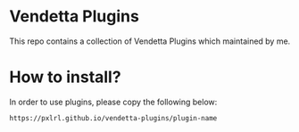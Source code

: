 

<!--# Vendetta Plugins Template
This repo contains a template for creating [Vendetta](https://github.com/vendetta-mod/Vendetta) plugins.

# How to install?
Paste a plugin URL into the Plugins page of Vendetta, following a basic format of:

https://`YOUR_GITHUB_USERNAME`.github.io/`REPO_NAME`/`PLUGIN_NAME`-->

# Vendetta Plugins
This repo contains a collection of Vendetta Plugins which maintained by me.

# How to install?
In order to use plugins, please copy the following below:

```
https://pxlrl.github.io/vendetta-plugins/plugin-name
```
